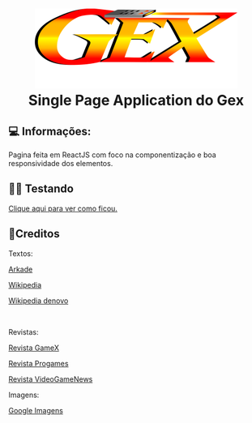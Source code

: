 <h1 align="center">
    <img src="src\assets\gex_logo.png?raw=true" width="400" alt="Gex Logo">
  <br>
  Single Page Application do Gex
  <br>
</h1>

## 💻 Informações:

Pagina feita em ReactJS com foco na componentização e boa responsividade dos elementos.

## 👨‍🏫 Testando

[Clique aqui para ver como ficou.](https://jncjcoder.github.io/gex-page/)



## 📝Creditos

Textos:

[Arkade](https://www.arkade.com.br/retroarkade-gex-enter-the-gecko/)

[Wikipedia](https://en.wikipedia.org/wiki/Gex_(series))

[Wikipedia denovo](https://en.wikipedia.org/wiki/Gex_(video_game))

<br>

Revistas:

[Revista GameX](https://www.reddit.com/r/gex/comments/qgr3xx/til_gex_was_so_popular_in_brazil_that_he_appeared/)

[Revista Progames](https://warpzone.me/lancamento-da-revista-progames-no16/)

[Revista VideoGameNews](https://retroavengersblog.wordpress.com/2015/06/)


Imagens:

[Google Imagens](https://www.google.com/search?q=Gex)

